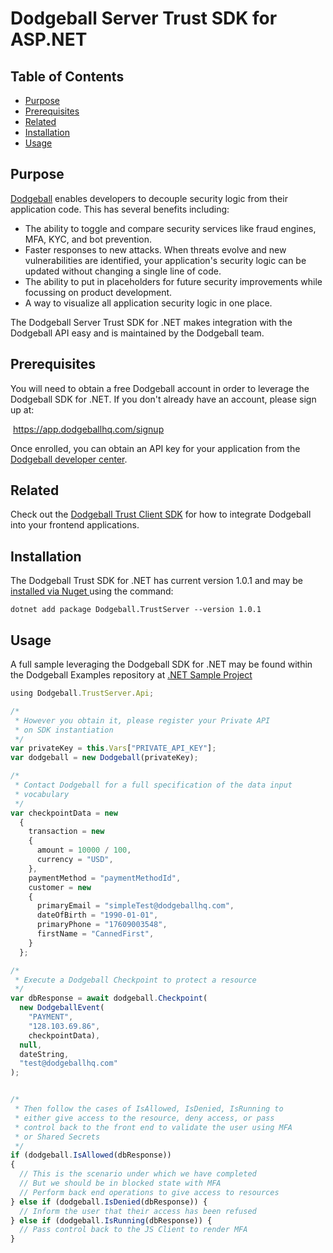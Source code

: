 # Dodgeball Server Trust SDK for ASP.NET

## Table of Contents
- [Purpose](#purpose)
- [Prerequisites](#prerequisites)
- [Related](#related)
- [Installation](#installation)
- [Usage](#usage)

## Purpose
[Dodgeball](https://dodgeballhq.com) enables developers to decouple security logic from their application code. This has several benefits including:
- The ability to toggle and compare security services like fraud engines, MFA, KYC, and bot prevention.
- Faster responses to new attacks. When threats evolve and new vulnerabilities are identified, your application's security logic can be updated without changing a single line of code.
- The ability to put in placeholders for future security improvements while focussing on product development.
- A way to visualize all application security logic in one place.

The Dodgeball Server Trust SDK for .NET makes integration with the Dodgeball API easy and is maintained by the Dodgeball team.

## Prerequisites
You will need to obtain a free Dodgeball account in order to leverage the Dodgeball SDK for .NET.  If you don't already have an account, please sign up at:

​    https://app.dodgeballhq.com/signup

Once enrolled, you can obtain an API key for your application from the [Dodgeball developer center](https://app.dodgeballhq.com/developer).

## Related
Check out the [Dodgeball Trust Client SDK](https://npmjs.com/package/@dodgeball/trust-sdk-client) for how to integrate Dodgeball into your frontend applications.

## Installation
The Dodgeball Trust SDK for .NET has current version 1.0.1 and may be [installed via Nuget ](https://www.nuget.org/packages/Dodgeball.TrustServer) using the command:

`dotnet add package Dodgeball.TrustServer --version 1.0.1`

## Usage

A full sample leveraging the Dodgeball SDK for .NET may be found within the Dodgeball Examples repository at [.NET Sample Project](https://github.com/dodgeballhq/dodgeball-examples/tree/main/server/dotnet/ProtectedService)

```ts
using Dodgeball.TrustServer.Api;

/*
 * However you obtain it, please register your Private API
 * on SDK instantiation
 */
var privateKey = this.Vars["PRIVATE_API_KEY"];
var dodgeball = new Dodgeball(privateKey);

/*
 * Contact Dodgeball for a full specification of the data input
 * vocabulary
 */
var checkpointData = new
  {
    transaction = new
    {
      amount = 10000 / 100,
      currency = "USD",
    },
    paymentMethod = "paymentMethodId",
    customer = new
    {
      primaryEmail = "simpleTest@dodgeballhq.com",
      dateOfBirth = "1990-01-01",
      primaryPhone = "17609003548",
      firstName = "CannedFirst",
    }
  };

/*
 * Execute a Dodgeball Checkpoint to protect a resource
 */
var dbResponse = await dodgeball.Checkpoint(
  new DodgeballEvent(
    "PAYMENT",
    "128.103.69.86",
    checkpointData),
  null,
  dateString,
  "test@dodgeballhq.com"
);


/*
 * Then follow the cases of IsAllowed, IsDenied, IsRunning to
 * either give access to the resource, deny access, or pass    
 * control back to the front end to validate the user using MFA 
 * or Shared Secrets 
 */
if (dodgeball.IsAllowed(dbResponse))
{
  // This is the scenario under which we have completed 
  // But we should be in blocked state with MFA
  // Perform back end operations to give access to resources
} else if (dodgeball.IsDenied(dbResponse)) {
  // Inform the user that their access has been refused
} else if (dodgeball.IsRunning(dbResponse)) {
  // Pass control back to the JS Client to render MFA
}
```
